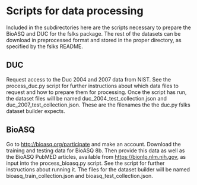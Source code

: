 # Scripts for data processing

Included in the subdirectories here are the scripts necessary to prepare the BioASQ and DUC for the fslks package. The rest of the datasets can be download in preprocessed format and stored in the proper directory, as specified by the fslks README.

## DUC  
Request access to the Duc 2004 and 2007 data from NIST. See the process_duc.py script for further instructions about which data files to request and how to prepare them for processing. Once the script has run, the dataset files will be named duc_2004_test_collection.json and duc_2007_test_collection.json. These are the filenames the the duc.py fslks dataset builder expects.

## BioASQ
Go to http://bioasq.org/participate and make an account. Download the training and testing data for BioASQ 8b. Then provide this data as well as the BioASQ PubMED articles, available from https://bionlp.nlm.nih.gov, as input into the process_bioasq.py script. See the script for further instructions about running it. The files for the dataset builder will be named bioasq_train_collection.json and bioasq_test_collection.json.


